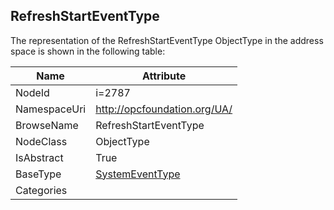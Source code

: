 <!-- objecttype -->
## RefreshStartEventType
  
<!-- end of text -->
The representation of the RefreshStartEventType ObjectType in the address space is shown in the following table:  

|Name|Attribute|
|---|---|
|NodeId|i=2787|
|NamespaceUri|http://opcfoundation.org/UA/|
|BrowseName|RefreshStartEventType|
|NodeClass|ObjectType|
|IsAbstract|True|
|BaseType|[SystemEventType](../../ObjectTypes/SystemEventType/readme.md)|
|Categories||

